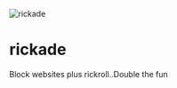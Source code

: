 ![rickade](https://github.com/user-attachments/assets/12b547e7-d420-4e18-a9f2-395a9ebf3499)

# rickade
Block websites plus rickroll..Double the fun
